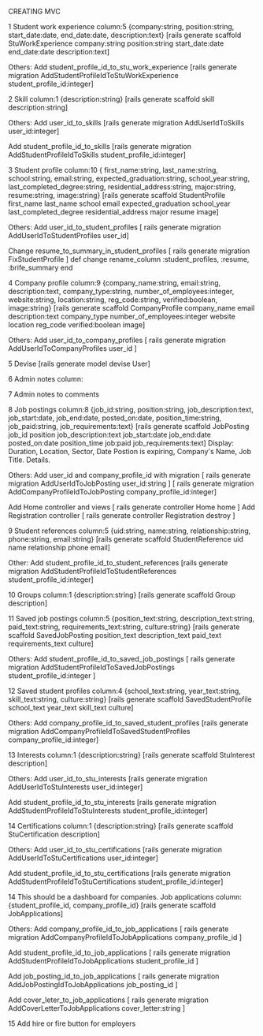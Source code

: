 CREATING MVC

1
Student work experience
column:5
{company:string, position:string, start_date:date, end_date:date, description:text}
[rails generate scaffold StuWorkExperience company:string position:string start_date:date end_date:date description:text]

Others:
Add student_profile_id_to_stu_work_experience
[rails generate migration AddStudentProfileIdToStuWorkExperience student_profile_id:integer]

2
Skill
column:1
{description:string}
[rails generate scaffold skill description:string]

Others:
Add user_id_to_skills
[rails generate migration AddUserIdToSkills user_id:integer]

Add student_profile_id_to_skills
[rails generate migration AddStudentProfileIdToSkills student_profile_id:integer]


3
Student profile
column:10
{ first_name:string, last_name:string, school:string, email:string, expected_graduation:string, school_year:string, last_completed_degree:string, residential_address:string, major:string, resume:string, image:string}
[rails generate scaffold StudentProfile first_name last_name school email expected_graduation school_year last_completed_degree residential_address major resume image] 

Others:
Add user_id_to_student_profiles
[ rails generate migration AddUserIdToStudentProfiles user_id]

Change resume_to_summary_in_student_profiles
[ rails generate migration FixStudentProfile ]
def change
  rename_column :student_profiles, :resume, :brife_summary
end


4
Company profile
column:9
{company_name:string, email:string, description:text, company_type:string, number_of_employees:integer, website:string, location:string, reg_code:string, verified:boolean, image:string}
[rails generate scaffold CompanyProfile company_name email description:text company_type number_of_employees:integer website location reg_code verified:boolean image]

Others:
Add user_id_to_company_profiles
[ rails generate migration AddUserIdToCompanyProfiles user_id ]

5
Devise
[rails generate model devise User]

6
Admin notes
column:

7
Admin notes to comments

8
Job postings
column:8
{job_id:string, position:string, job_description:text, job_start:date, job_end:date, posted_on:date, position_time:string, job_paid:string, job_requirements:text}
[rails generate scaffold JobPosting job_id position job_description:text job_start:date job_end:date posted_on:date position_time job:paid job_requirements:text]
Display: Duration, Location, Sector, Date Postion is expiring, Company's Name, Job Title. Details.

Others:
Add user_id and company_profile_id with migration
[ rails generate migration AddUserIdToJobPosting user_id:string ]
[ rails generate migration AddCompanyProfileIdToJobPosting company_profile_id:integer]

Add Home controller and views
[ rails generate controller Home home ]
Add Registration controller
[ rails generate controller Registration destroy ]



9
Student references
column:5
{uid:string, name:string, relationship:string, phone:string, email:string}
[rails generate scaffold StudentReference uid name relationship phone email]

Other:
Add student_profile_id_to_student_references
[rails generate migration AddStudentProfileIdToStudentReferences student_profile_id:integer]

10
Groups
column:1
{description:string}
[rails generate scaffold Group description]

11
Saved job postings
column:5
{position_text:string, description_text:string, paid_text:string, requirements_text:string, culture:string}
[rails generate scaffold SavedJobPosting position_text description_text paid_text requirements_text culture]

Others:
Add student_profile_id_to_saved_job_postings
[ rails generate migration AddStudentProfileIdToSavedJobPostings student_profile_id:integer ]

12
Saved student profiles
column:4
{school_text:string, year_text:string, skill_text:string, culture:string}
[rails generate scaffold SavedStudentProfile school_text year_text skill_text culture]

Others:
Add company_profile_id_to_saved_student_profiles
[rails generate migration AddCompanyProfileIdToSavedStudentProfiles company_profile_id:integer]

13
Interests
column:1
{description:string}
[rails generate scaffold StuInterest description]

Others:
Add user_id_to_stu_interests
[rails generate migration AddUserIdToStuInterests user_id:integer]

Add student_profile_id_to_stu_interests
[rails generate migration AddStudentProfileIdToStuInterests student_profile_id:integer]

14
Certifications
column:1
{description:string}
[rails generate scaffold StuCertification description]

Others:
Add user_id_to_stu_certifications
[rails generate migration AddUserIdToStuCertifications user_id:integer]

Add student_profile_id_to_stu_certifications
[rails generate migration AddStudentProfileIdToStuCertifications student_profile_id:integer]

14
This should be a dashboard for companies.
Job applications
column:
{student_profile_id, company_profile_id}
[rails generate scaffold JobApplications]

Others:
Add company_profile_id_to_job_applications
[ rails generate migration AddCompanyProfileIdToJobApplications company_profile_id ]

Add student_profile_id_to_job_applications
[ rails generate migration AddStudentProfileIdToJobApplications student_profile_id ]

Add job_posting_id_to_job_applications
[ rails generate migration AddJobPostingIdToJobApplications job_posting_id ]

Add cover_leter_to_job_applications
[ rails generate migration AddCoverLetterToJobApplications cover_letter:string ]

15
Add hire or fire button for employers

